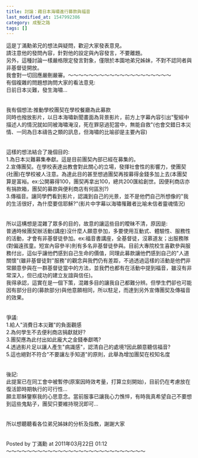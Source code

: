 ```yaml
---
title: 討論：藉日本海嘯進行募款與福音
last_modified_at: 1547992386
category: 成聖之路
tags: []
---
```


這是丁滿勳弟兄的想法與疑問，歡迎大家發表意見。<br>請注意他的發問內容，針對他的設定與內容發言，不要離題。<br>另外，這種討論一樣嚴格限定發言對象，僅限於本園地弟兄姊妹，不對不認同者與非基督徒開放。<br>我會對一切回應嚴刪嚴審。<!--more-->～～～～～～～～～～～～～～～～～～～～<br>有個複雜的問題想詢問大家的看法意見:<br>日前日本災難，發生海嘯...<br><br><br>我有個想法:推動學校團契在學校餐廳為此募款<br>同時也撥放影片，以日本海嘯新聞畫面為背景影片，前方上字幕內容引出"聖經中描述人的情況就如同被海嘯淹沒，死在罪惡過犯當中，無能自救"(也會交錯日本災情、一同為日本禱告之類的訊息，但海嘯的比喻卻是主要內容)<br><br><br>這樣的想法結合了幾個目的:<br>1.為日本災難募集奉獻。這是目前團契內部已經在募集的。<br>2.宣傳團契。在學校表達出教會對此關心的立場，發揮社會性的影響力，使團契(社團)在學校被人注意。為達此目的甚至想過團契再按募得金錢多加上去(本團契算是富裕。ex:公開募得100，團契再拿出100，總共200匯給創世。因便利商店亦有捐款箱，團契的募款與便利商店有何區別?)<br>3.傳福音。讓同學們看到影片，認識到自己的光景，並不是他們自己所想像的"我的生活很好，為什麼要信耶穌?"(影片中字幕以海嘯罹難者比喻未信者靈魂情況)<br><br><br>所以這構想是混雜了眾多的目的，故意的讓這些目的曖昧不清，原因是:<br>普通時候團契辦活動(講座)沒什麼人願意參加，多要使用互動式、體驗性、服務性的活動，才會有非基督徒參加。ex:福音書講座，全基督徒，沒慕道友；出服務隊(對偏遠孩童。短宣內容參半)則有多名非基督徒參與。目前大專院校生喜歡參與服務付出，這似乎讓他們感到自己生命的價值，同理此募款讓他們感到自己的"人道關懷"(雖非基督徒對"服務"的觀念與我們仍有差距，不過透過這樣的活動是他們非常願意參與在一群基督徒當中的方法，並我們也都有在活動中提到福音，雖沒有非常深入，但已成功的建立友誼與信任)。<br>我得承認，這實在是一個下策，混雜多目的讓我自己都難分辨。但學生們卻也可能因有部分目的(募款部分)與他意願相同，所以駐足，而達到另外宣傳團契及傳福音的效果。<br><br><br>爭議:<br>1.給人"消費日本災難"的負面觀感<br>2.為何學生不去便利商店捐獻就好?<br>3.團契應為此付出如此龐大之金錢奉獻嗎?<br>4.透過影片足以讓人產生"病識感"，認清自己的處境?因此願意聽信福音?<br>5.這也絕對不符合"不要讓左手知道"的原則，此舉為增加團契在校知名度<br><br><br>後記:<br>此提案已在同工會中被暫停(原案因時效考量，打算立刻開始)，目前仍在考慮放在復活節時期執行的可行性...<br>願主耶穌鑒察我的心思意念。當前服事已讓我心力憔悴，有時我真希望自己不要想到這些鬼點子，團契只要維持現況即可...<br><br><br>所以想聽聽看各位弟兄姊妹的分析及指教，謝謝大家 <br><br><br>Posted by 丁滿勳 at 2011年03月22日 01:12 <br>～～～～～～～～～～～～～～～～～～～～～～～～～～～
